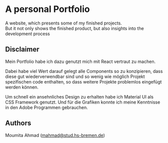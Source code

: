 # A personal Portfolio

A website, which presents some of my finished projects. <br/> But it not only shows the finished product, but also insights into the development process

## Disclaimer

Mein Portfolio habe ich dazu genutzt mich mit React vertraut zu machen.

Dabei habe viel Wert darauf gelegt alle Components so zu konzipieren, dass diese gut wiederverwendbar sind und so wenig wie möglich Projekt spezifischen code enthalten, so dass weitere Projekte problemlos eingefügt werden können.

Um schnell ein ansehnliches Design zu erhalten habe ich Material UI als CSS Framework genutzt. Und für die Grafiken konnte ich meine Kenntnisse in den Adobe Programmen gebrauchen.

## Authors

Moumita Ahmad
(mahmad@stud.hs-bremen.de)
